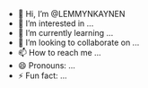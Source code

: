 - 👋 Hi, I’m @LEMMYNKAYNEN
- 👀 I’m interested in ...
- 🌱 I’m currently learning ...
- 💞️ I’m looking to collaborate on ...
- 📫 How to reach me ...
- 😄 Pronouns: ...
- ⚡ Fun fact: ...

<!---
LEMMYNKAYNEN/LEMMYNKAYNEN is a ✨ special ✨ repository because its `README.md` (this file) appears on your GitHub profile.
You can click the Preview link to take a look at your changes.
--->
